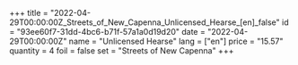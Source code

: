 +++
title = "2022-04-29T00:00:00Z_Streets_of_New_Capenna_Unlicensed_Hearse_[en]_false"
id = "93ee60f7-31dd-4bc6-b71f-57a1a0d19d20"
date = "2022-04-29T00:00:00Z"
name = "Unlicensed Hearse"
lang = ["en"]
price = "15.57"
quantity = 4
foil = false
set = "Streets of New Capenna"
+++
